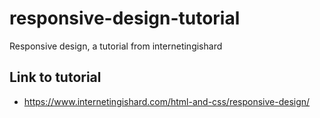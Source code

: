 # responsive-design-tutorial
 Responsive design, a tutorial from internetingishard

## Link to tutorial

- https://www.internetingishard.com/html-and-css/responsive-design/